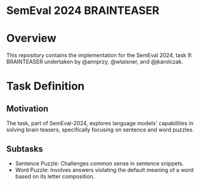 # SemEval 2024 BRAINTEASER

# Overview

This repository contains the implementation for the SemEval 2024, task 9: BRAINTEASER undertaken by @annprzy, @wtaisner,
and @jkarolczak.

# Task Definition

## Motivation

The task, part of SemEval-2024, explores language models' capabilities in solving brain teasers, specifically focusing
on sentence and word puzzles.

## Subtasks

- Sentence Puzzle: Challenges common sense in sentence snippets.
- Word Puzzle: Involves answers violating the default meaning of a word based on its letter composition.
